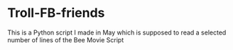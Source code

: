 # Troll-FB-friends
This is a Python script I made in May which is supposed to read a selected number of lines of the Bee Movie Script
